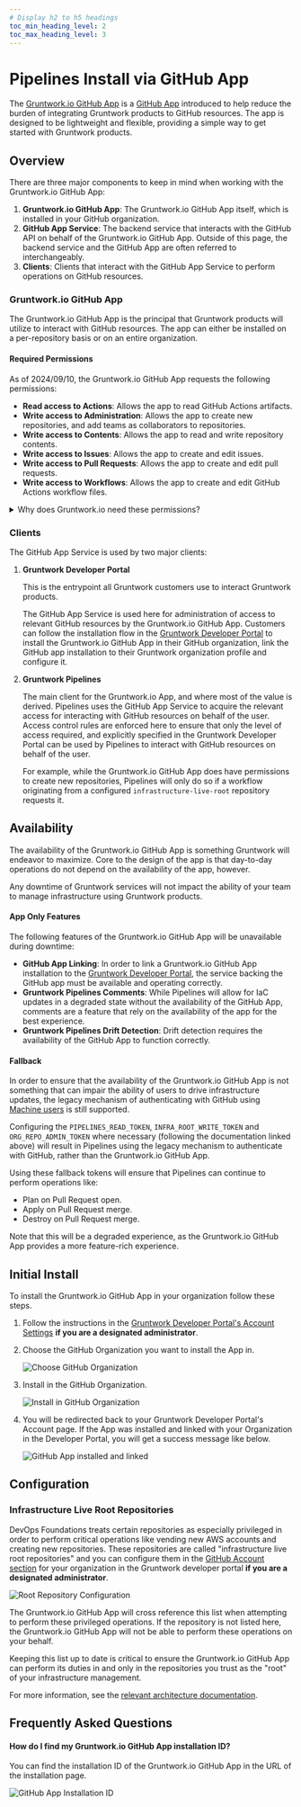 ```yaml
---
# Display h2 to h5 headings
toc_min_heading_level: 2
toc_max_heading_level: 3
---
```


# Pipelines Install via GitHub App

The [Gruntwork.io GitHub App](https://github.com/apps/gruntwork-io) is a [GitHub App](https://docs.github.com/en/apps/overview)  introduced to help reduce the burden of integrating Gruntwork products to GitHub resources. The app is designed to be lightweight and flexible, providing a simple way to get started with Gruntwork products.

## Overview

There are three major components to keep in mind when working with the Gruntwork.io GitHub App:

1. **Gruntwork.io GitHub App**: The Gruntwork.io GitHub App itself, which is installed in your GitHub organization.
2. **GitHub App Service**: The backend service that interacts with the GitHub API on behalf of the Gruntwork.io GitHub App. Outside of this page, the backend service and the GitHub App are often referred to interchangeably.
3. **Clients**: Clients that interact with the GitHub App Service to perform operations on GitHub resources.

### Gruntwork.io GitHub App

The Gruntwork.io GitHub App is the principal that Gruntwork products will utilize to interact with GitHub resources. The app can either be installed on a per-repository basis or on an entire organization.

#### Required Permissions

As of 2024/09/10, the Gruntwork.io GitHub App requests the following permissions:
- **Read access to Actions**: Allows the app to read GitHub Actions artifacts.
- **Write access to Administration**: Allows the app to create new repositories, and add teams as collaborators to repositories.
- **Write access to Contents**: Allows the app to read and write repository contents.
- **Write access to Issues**: Allows the app to create and edit issues.
- **Write access to Pull Requests**: Allows the app to create and edit pull requests.
- **Write access to Workflows**: Allows the app to create and edit GitHub Actions workflow files.

<details>
  <summary>Why does Gruntwork.io need these permissions?</summary>

  Gruntwork.io requests all of these permissions because it requires them for different operations. Unfortunately, the way GitHub apps work prevents us from requesting permissions on a more granular basis. Know that the GitHub App Service will scope down its permissions whenever possible to the minimum required for the operation at hand.

  The level of granularity available to customers when configuring the GitHub App installation is to either install the app on a per-repository basis or on an entire organization. Our recommendation is as follows:

  * For non-enterprise customers, allow the app for `infrastructure-live-root` repository and (optionally) `infrastructure-live-access-control` and `infrastructure-modules`.
  * For enterprise customers, allow the app to have access to the entire organization.

The reasoning for this is that if you are using Account Factory to create delegated repositories then you'll need to either allow the app to have access to the entire organization or manually intervene and update the apps configuration on every new account vend.


  If you are unsure how to proceed here, reach out to Gruntwork Support for guidance.

  <h3>Read access to Actions</h3>

  Gruntwork.io needs read access to `Actions` in order to read GitHub Actions workflow logs.

  These permissions are used when generating the dynamic Pull Request comment created when a run completes indicating the exact location in workflow run logs users need to focus their attention.

  <h3>Write access to Administration</h3>

  Gruntwork.io needs write access to `Administration` to create repositories.

  These permissions are used during the initial bootstrapping process when customers opt-in to additional repositories being created outside of the main `infrastructure-live-root` repository.

  This is especially important for DevOps Foundations Enterprise customers, as those customers benefit from the ability to have `infrastructure-live-root` repositories create new repositories and add designated GitHub teams as collaborators via Infrastructure as Code (IaC). This is a critical feature for Enterprise customers who want to be able to scale their infrastructure management across multiple teams with delegated responsibility for segments of their IaC Estate.

  <h3>Write access to Contents</h3>

  Gruntwork.io needs write access to `Contents` in order to propose changes to repository contents.

  Pipelines engages in code generation when vending new AWS accounts in Gruntwork Account Factory, and Gruntwork.io needs to be able to generate and commit Terragrunt configuration files to the repository to provision the resources that will be present in the new account.

  <h3>Write access to Issues</h3>

  Gruntwork.io needs write access to `Issues` in order to create issues for users when it detects a problem with infrastructure.

  This is a mechanism that Pipelines uses to signal to users that they need to take manual action to resolve an issue.

  <h3>Write access to Pull Requests</h3>

  Gruntwork.io needs write access to `Pull Requests` in order to create pull requests.

  This is done both to propose changes in response to an explicit workflow like initiating an Account Factory vend, and to propose changes in response to detected drift detection for Enterprise customers.

  <h3>Write access to Workflows</h3>

  Gruntwork.io needs write access to `Workflows` in order to create GitHub Actions workflow files when vending GitHub repositories.

  This is necessary for Enterprise account vending, as Enterprise customers have the option of vending new repositories as part of Gruntwork Account Factory vending, and the GitHub API would not allow creation of new repositories with `.github/workflows` files without these permissions.

  <h3>Write access to Members</h3>

  Gruntwork.io needs write access to `Members` in order to adjust the repositories that a given GitHub team has access to.

  When vending delegated repositories for Enterprise customers, Gruntwork.io needs to be able to add designated GitHub teams as a collaborators to new repositories being vended.

</details>

### Clients

The GitHub App Service is used by two major clients:

1. **Gruntwork Developer Portal**

   This is the entrypoint all Gruntwork customers use to interact Gruntwork products.

   The GitHub App Service is used here for administration of access to relevant GitHub resources by the Gruntwork.io GitHub App. Customers can follow the installation flow in the [Gruntwork Developer Portal](https://app.gruntwork.io) to install the Gruntwork.io GitHub App in their GitHub organization, link the GitHub app installation to their Gruntwork organization profile and configure it.

2. **Gruntwork Pipelines**

   The main client for the Gruntwork.io App, and where most of the value is derived. Pipelines uses the GitHub App Service to acquire the relevant access for interacting with GitHub resources on behalf of the user. Access control rules are enforced here to ensure that only the level of access required, and explicitly specified in the Gruntwork Developer Portal can be used by Pipelines to interact with GitHub resources on behalf of the user.

   For example, while the Gruntwork.io GitHub App does have permissions to create new repositories, Pipelines will only do so if a workflow originating from a configured `infrastructure-live-root` repository requests it.

## Availability

The availability of the Gruntwork.io GitHub App is something Gruntwork will endeavor to maximize. Core to the design of the app is that day-to-day operations do not depend on the availability of the app, however.

Any downtime of Gruntwork services will not impact the ability of your team to manage infrastructure using Gruntwork products.

#### App Only Features

The following features of the Gruntwork.io GitHub App will be unavailable during downtime:

- **GitHub App Linking**: In order to link a Gruntwork.io GitHub App installation to the [Gruntwork Developer Portal](https://app.gruntwork.io), the service backing the GitHub app must be available and operating correctly.
- **Gruntwork Pipelines Comments**: While Pipelines will allow for IaC updates in a degraded state without the availability of the GitHub App, comments are a feature that rely on the availability of the app for the best experience.
- **Gruntwork Pipelines Drift Detection**: Drift detection requires the availability of the GitHub App to function correctly.

#### Fallback

In order to ensure that the availability of the Gruntwork.io GitHub App is not something that can impair the ability of users to drive infrastructure updates, the legacy mechanism of authenticating with GitHub using [Machine users](./viamachineusers.md) is still supported.

Configuring the `PIPELINES_READ_TOKEN`, `INFRA_ROOT_WRITE_TOKEN` and `ORG_REPO_ADMIN_TOKEN` where necessary (following the documentation linked above) will result in Pipelines using the legacy mechanism to authenticate with GitHub, rather than the Gruntwork.io GitHub App.

Using these fallback tokens will ensure that Pipelines can continue to perform operations like:

- Plan on Pull Request open.
- Apply on Pull Request merge.
- Destroy on Pull Request merge.

Note that this will be a degraded experience, as the Gruntwork.io GitHub App provides a more feature-rich experience.

## Initial Install

To install the Gruntwork.io GitHub App in your organization follow these steps.

1. Follow the instructions in the [Gruntwork Developer Portal's Account Settings](https://app.gruntwork.io/account?scroll_to=github-app) **if you are a designated administrator**.

1. Choose the GitHub Organization you want to install the App in.

    ![Choose GitHub Organization](/img/devops-foundations/github-app/choose-organization.png)

1. Install in the GitHub Organization.

    ![Install in GitHub Organization](/img/devops-foundations/github-app/install-in-organization.png)

1. You will be redirected back to your Gruntwork Developer Portal's Account page. If the App was installed and linked with your Organization in the Developer Portal, you will get a success message like below.

    ![GitHub App installed and linked](/img/devops-foundations/github-app/app-installed-and-linked.png)

## Configuration

<h3>Infrastructure Live Root Repositories</h3>

DevOps Foundations treats certain repositories as especially privileged in order to perform critical operations like vending new AWS accounts and creating new repositories. These repositories are called "infrastructure live root repositories" and you can configure them in the [GitHub Account section](https://app.gruntwork.io/account?scroll_to=github-app) for your organization in the Gruntwork developer portal **if you are a designated administrator**.

![Root Repository Configuration](/img/devops-foundations/github-app/root-repo-config.png)

The Gruntwork.io GitHub App will cross reference this list when attempting to perform these privileged operations. If the repository is not listed here, the Gruntwork.io GitHub App will not be able to perform these operations on your behalf.

Keeping this list up to date is critical to ensure the Gruntwork.io GitHub App can perform its duties in and only in the repositories you trust as the "root" of your infrastructure management.

For more information, see the [relevant architecture documentation](/2.0/docs/pipelines/architecture/#infrastructure-live-root).

## Frequently Asked Questions

#### How do I find my Gruntwork.io GitHub App installation ID?

You can find the installation ID of the Gruntwork.io GitHub App in the URL of the installation page.

![GitHub App Installation ID](/img/devops-foundations/github-app/get-installation-id.png)
